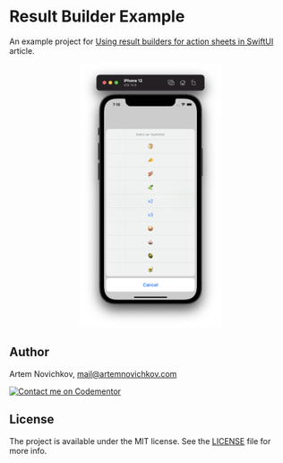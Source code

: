 
# Result Builder Example

An example project for [Using result builders for action sheets in SwiftUI](https://blog.artemnovichkov.com/result-builders) article.

<p align="center"/>
  <img src=".github/screenshot.png" width="50%"/>
</p>


## Author

Artem Novichkov, mail@artemnovichkov.com

[![Contact me on Codementor](https://www.codementor.io/m-badges/artemnovichkov/im-a-cm-b.svg)](https://www.codementor.io/@artemnovichkov?refer=badge)

## License

The project is available under the MIT license. See the [LICENSE](./LICENSE) file for more info.
